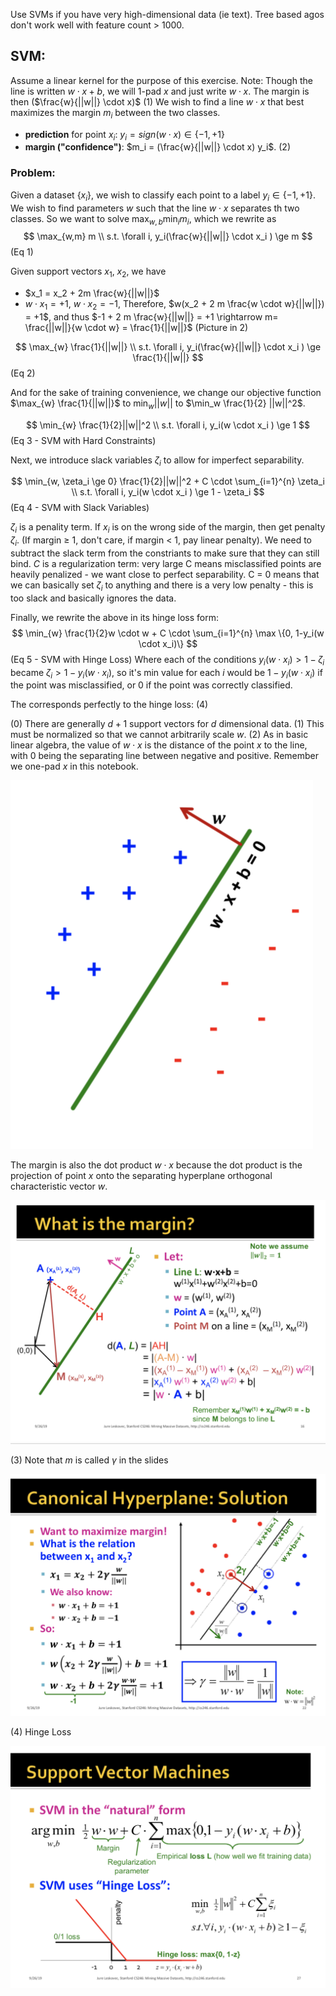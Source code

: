 Use SVMs if you have very high-dimensional data (ie text). Tree based agos don't work well with feature count > 1000.
 
## SVM:
Assume a linear kernel for the purpose of this exercise.
Note: Though the line is written $w \cdot x + b$, we will 1-pad $x$ and just write $w \cdot x$. The margin is then ($\frac{w}{||w||} \cdot x)$ (1)
We wish to find a line $w \cdot x$ that best maximizes the margin $m_i$ between the two classes.
- **prediction** for point $x_i$: $y_i = sign(w \cdot x) \in \{-1, +1\}$
- **margin ("confidence")**: $m_i = (\frac{w}{||w||} \cdot x) y_i$. (2)

### Problem:
Given a dataset $\{x_i\}$, we wish to classify each point to a label $y_i \in \{-1, +1\}$. We wish to find parameters $w$ such that the line $w \cdot x$ separates th two classes. So we want to solve $\max_{w,b} \min_i m_i$, which we rewrite as 
$$
\max_{w,m} m \\
s.t. \forall i, y_i(\frac{w}{||w||} \cdot x_i ) \ge m
$$ (Eq 1)

Given support vectors $x_1$, $x_2$, we have
  - $x_1 = x_2 + 2m \frac{w}{||w||}$
  - $w\cdot x_1 = +1$, $w\cdot x_2 = -1$, 
Therefore, $w(x_2 + 2 m \frac{w \cdot w}{||w||}) = +1$,
and thus $-1 + 2 m \frac{w}{||w||} = +1 \rightarrow m= \frac{||w||}{w \cdot w} = \frac{1}{||w||}$ (Picture in 2)

$$
\max_{w} \frac{1}{||w||} \\
s.t. \forall i, y_i(\frac{w}{||w||} \cdot x_i ) \ge \frac{1}{||w||}
$$ (Eq 2)

And for the sake of training convenience, we change our objective function $\max_{w} \frac{1}{||w||}$ to $\min_w ||w||$ to $\min_w \frac{1}{2} ||w||^2$.

$$
\min_{w} \frac{1}{2}||w||^2 \\
s.t. \forall i, y_i(w \cdot x_i ) \ge 1
$$ (Eq 3 - SVM with Hard Constraints)

Next, we introduce slack variables $\zeta_i$ to allow for imperfect separability.

$$
\min_{w, \zeta_i \ge 0} \frac{1}{2}||w||^2 + C \cdot \sum_{i=1}^{n} \zeta_i \\
s.t. \forall i, y_i(w \cdot x_i ) \ge 1 - \zeta_i
$$ (Eq 4 - SVM with Slack Variables)

$\zeta_i$ is a penality term. If $x_i$ is on the wrong side of the margin, then get penalty $\zeta_i$. (If margin ≥ 1, don't care, if margin < 1, pay linear penalty). We need to subtract the slack term from the constriants to make sure that they can still bind. $C$ is a regularization term: very large C means misclassified points are heavily penalized - we want close to perfect separability. C = 0 means that we can basically set $\zeta_i$ to anything and there is a very low penalty - this is too slack and basically ignores the data.

Finally, we rewrite the above in its hinge loss form:
$$
\min_{w} \frac{1}{2}w \cdot w + C \cdot \sum_{i=1}^{n} \max \{0, 1-y_i(w \cdot x_i)\}
$$ (Eq 5 - SVM with Hinge Loss)
Where each of the conditions $y_i (w \cdot x_i) \gt 1- \zeta_i$ became $\zeta_i \gt 1- y_i (w \cdot x_i)$, so it's min value for each $i$ would be $1- y_i (w \cdot x_i)$ if the point was misclassified, or 0 if the point was correctly classified.

The corresponds perfectly to the hinge loss: (4)

(0) There are generally $d+1$ support vectors for $d$ dimensional data.
(1) This must be normalized so that we cannot arbitrarily scale $w$.
(2)
As in basic linear algebra, the value of $w \cdot x$ is the distance of the point $x$ to the line, with 0 being the separating line between negative and positive. Remember we one-pad $x$ in this notebook.





![Screenshot 2019-11-09 at 10.05.44 AM.png](/assets/blog_resources/D52AF388395C9B6778CE54844D24E8F9.png)

The margin is also the dot product $w \cdot x$ because the dot product is the projection of point $x$ onto the separating hyperplane orthogonal characteristic vector $w$.

![Screenshot 2019-11-09 at 11.06.33 AM.png](/assets/blog_resources/DAA194A68AC23A0E301F095371400F9A.png)

(3) Note that $m$ is called $\gamma$ in the slides

![Screenshot 2019-11-09 at 10.48.57 AM.png](/assets/blog_resources/A8A18A600E566C32756C768FE285C1D4.png)

(4) Hinge Loss

![Screenshot 2019-11-09 at 11.31.36 AM.png](/assets/blog_resources/F5B3D6100B4648C5DC51D30655D56808.png)